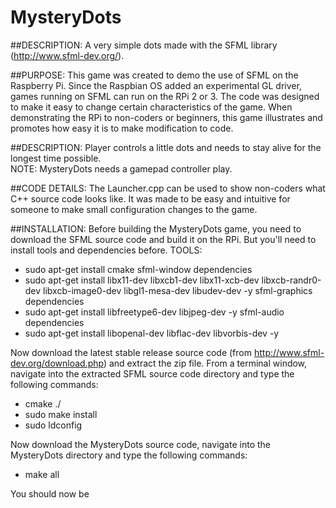 # MysteryDots
##DESCRIPTION:
A very simple dots made with the SFML library (http://www.sfml-dev.org/).

##PURPOSE:
This game was created to demo the use of SFML on the Raspberry Pi.  Since the Raspbian OS added an experimental GL driver, games running on SFML can run on the RPi 2 or 3.  The code was designed to make it easy to change certain characteristics of the game.  When demonstrating the RPi to non-coders or beginners, this game illustrates and promotes how easy it is to make modification to code.

##DESCRIPTION:
Player controls a little dots and needs to stay alive for the longest time possible.  
NOTE: MysteryDots needs a gamepad controller play.

##CODE DETAILS:
The Launcher.cpp can be used to show non-coders what C++ source code looks like.  It was made to be easy and intuitive for someone to make small configuration changes to the game.

##INSTALLATION:
Before building the MysteryDots game, you need to download the SFML source code and build it on the RPi.  But you'll need to install tools and dependencies before.
TOOLS:
  - sudo apt-get install cmake
sfml-window dependencies
  - sudo apt-get install libx11-dev libxcb1-dev libx11-xcb-dev libxcb-randr0-dev libxcb-image0-dev libgl1-mesa-dev libudev-dev -y
sfml-graphics dependencies
  - sudo apt-get install libfreetype6-dev libjpeg-dev -y
sfml-audio dependencies
  - sudo apt-get install libopenal-dev libflac-dev libvorbis-dev -y

Now download the latest stable release source code (from http://www.sfml-dev.org/download.php) and extract the zip file.
From a terminal window, navigate into the extracted SFML source code directory and type the following commands:
  - cmake ./
  - sudo make install
  - sudo ldconfig

Now download the MysteryDots source code, navigate into the MysteryDots directory and type the following commands:
  - make all

You should now be 
